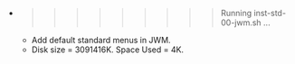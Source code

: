 * >>>>>>>>> Running inst-std-00-jwm.sh ...
  * Add default standard menus in JWM.
  * Disk size = 3091416K. Space Used = 4K.
